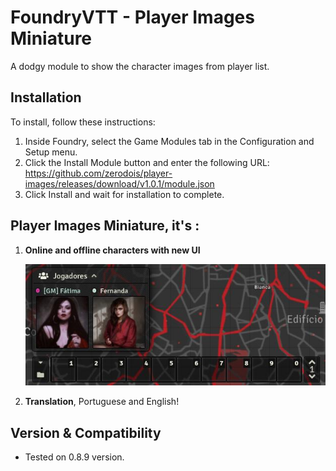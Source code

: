 # FoundryVTT - Player Images Miniature
A dodgy module to show the character images from player list.

## Installation

To install, follow these instructions:

1.  Inside Foundry, select the Game Modules tab in the Configuration and Setup menu.
2.  Click the Install Module button and enter the following URL:
https://github.com/zerodois/player-images/releases/download/v1.0.1/module.json
3.  Click Install and wait for installation to complete.

## Player Images Miniature, it's :

1. __**Online and offline characters with new UI**__
    
    ![Player Images UI](print.jpg)
2. __**Translation**__, Portuguese and English!

## Version & Compatibility

- Tested on 0.8.9 version.